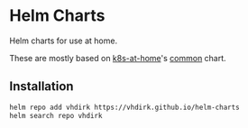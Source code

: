 # Helm Charts

Helm charts for use at home.

These are mostly based on [k8s-at-home](https://github.com/k8s-at-home)'s [common](https://github.com/k8s-at-home/library-charts/tree/main/charts/stable/common) chart.

## Installation

```sh
helm repo add vhdirk https://vhdirk.github.io/helm-charts
helm search repo vhdirk
```
